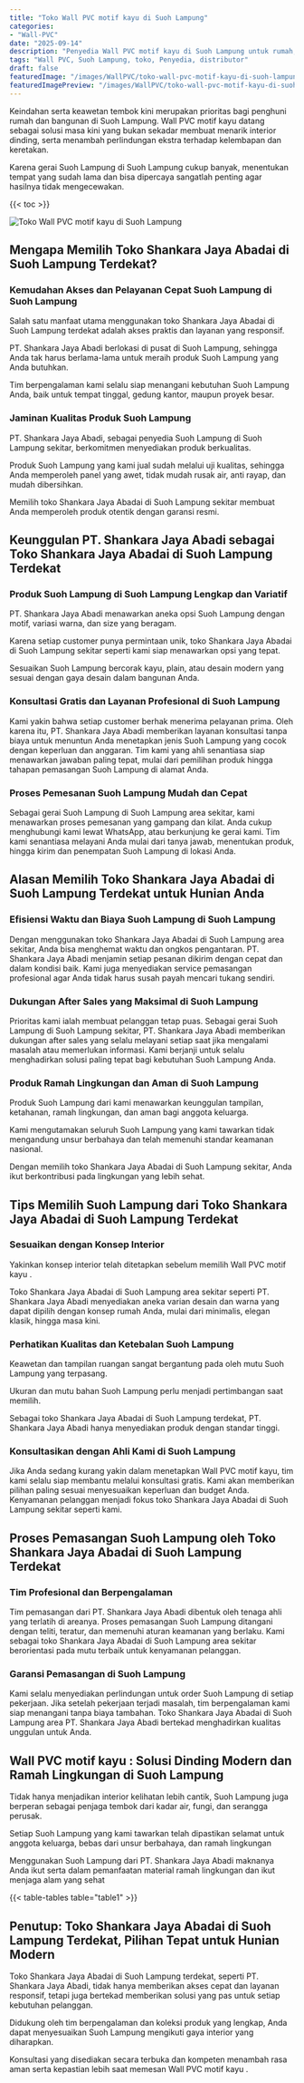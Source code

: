 ```yaml
---
title: "Toko Wall PVC motif kayu di Suoh Lampung"
categories:
- "Wall-PVC"
date: "2025-09-14"
description: "Penyedia Wall PVC motif kayu di Suoh Lampung untuk rumah, kantor, serta gerai. Panel terbaik, pilihan motif, pilihan warna elegan, beserta jasa penempatan dikerjakan oleh tenaga ahli ahli serta garansi resmi!|Servis penjualan Wall PVC motif kayu di Suoh Lampung bagi kebutuhan hunian, kantor, atau toko, beserta produk berkualitas dan penempatan oleh tenaga ahli ahli serta jaminan resmi.|Alternatif Wall PVC motif kayu di Suoh Lampung yang andal untuk hunian, perkantoran, dan toko, bersama panel unggulan dan pemasangan oleh tenaga ahli berpengalaman serta garansi resmi.|Penyediaan Wall PVC motif kayu di Suoh Lampung untuk hunian, kantor, serta gerai, beserta panel berkualitas dan instalasi dikerjakan oleh teknisi profesional, dilengkapi beserta kepastian resmi.}"
tags: "Wall PVC, Suoh Lampung, toko, Penyedia, distributor"
draft: false
featuredImage: "/images/WallPVC/toko-wall-pvc-motif-kayu-di-suoh-lampung.png"
featuredImagePreview: "/images/WallPVC/toko-wall-pvc-motif-kayu-di-suoh-lampung.png"
---
```


Keindahan serta keawetan tembok kini merupakan prioritas bagi penghuni rumah dan bangunan di Suoh Lampung.  Wall PVC motif kayu  datang sebagai solusi masa kini yang bukan sekadar membuat menarik interior dinding, serta menambah perlindungan ekstra terhadap kelembapan dan keretakan.

Karena gerai Suoh Lampung di Suoh Lampung cukup banyak, menentukan tempat yang sudah lama dan bisa dipercaya sangatlah penting agar hasilnya tidak mengecewakan.

{{< toc >}}

![Toko Wall PVC motif kayu di Suoh Lampung](/images/Wall-PVC/Toko-Wall-PVC-motif-kayu-di-Suoh-Lampung.png)


## Mengapa Memilih Toko Shankara Jaya Abadai di Suoh Lampung Terdekat?

### Kemudahan Akses dan Pelayanan Cepat Suoh Lampung di Suoh Lampung

Salah satu manfaat utama menggunakan toko Shankara Jaya Abadai di Suoh Lampung terdekat adalah akses praktis dan layanan yang responsif.

PT. Shankara Jaya Abadi berlokasi di pusat di Suoh Lampung, sehingga Anda tak harus berlama-lama untuk meraih produk Suoh Lampung yang Anda butuhkan.

Tim berpengalaman kami selalu siap menangani kebutuhan Suoh Lampung Anda, baik untuk tempat tinggal, gedung kantor, maupun proyek besar.

### Jaminan Kualitas Produk Suoh Lampung

PT. Shankara Jaya Abadi, sebagai penyedia Suoh Lampung di Suoh Lampung sekitar, berkomitmen menyediakan produk berkualitas.

Produk Suoh Lampung yang kami jual sudah melalui uji kualitas, sehingga Anda memperoleh panel yang awet, tidak mudah rusak air, anti rayap, dan mudah dibersihkan.

Memilih toko Shankara Jaya Abadai di Suoh Lampung sekitar membuat Anda memperoleh produk otentik dengan garansi resmi.

## Keunggulan PT. Shankara Jaya Abadi sebagai Toko Shankara Jaya Abadai di Suoh Lampung Terdekat

### Produk Suoh Lampung di Suoh Lampung Lengkap dan Variatif

PT. Shankara Jaya Abadi menawarkan aneka opsi Suoh Lampung dengan motif, variasi warna, dan size yang beragam.

Karena setiap customer punya permintaan unik, toko Shankara Jaya Abadai di Suoh Lampung sekitar seperti kami siap menawarkan opsi yang tepat.

Sesuaikan Suoh Lampung bercorak kayu, plain, atau desain modern yang sesuai dengan gaya desain dalam bangunan Anda.

### Konsultasi Gratis dan Layanan Profesional di Suoh Lampung

Kami yakin bahwa setiap customer berhak menerima pelayanan prima. Oleh karena itu, PT. Shankara Jaya Abadi memberikan layanan konsultasi tanpa biaya untuk menuntun Anda menetapkan jenis Suoh Lampung yang cocok dengan keperluan dan anggaran. Tim kami yang ahli senantiasa siap menawarkan jawaban paling tepat, mulai dari pemilihan produk hingga tahapan pemasangan Suoh Lampung di alamat Anda.

### Proses Pemesanan Suoh Lampung Mudah dan Cepat

Sebagai gerai Suoh Lampung di Suoh Lampung area sekitar, kami menawarkan proses pemesanan yang gampang dan kilat. Anda cukup menghubungi kami lewat WhatsApp, atau berkunjung ke gerai kami. Tim kami senantiasa melayani Anda mulai dari tanya jawab, menentukan produk, hingga kirim dan penempatan Suoh Lampung di lokasi Anda.

## Alasan Memilih Toko Shankara Jaya Abadai di Suoh Lampung Terdekat untuk Hunian Anda

### Efisiensi Waktu dan Biaya Suoh Lampung di Suoh Lampung

Dengan menggunakan toko Shankara Jaya Abadai di Suoh Lampung area sekitar, Anda bisa menghemat waktu dan ongkos pengantaran. PT. Shankara Jaya Abadi menjamin setiap pesanan dikirim dengan cepat dan dalam kondisi baik. Kami juga menyediakan service pemasangan profesional agar Anda tidak harus susah payah mencari tukang sendiri.

### Dukungan After Sales yang Maksimal di Suoh Lampung

Prioritas kami ialah membuat pelanggan tetap puas. Sebagai gerai Suoh Lampung di Suoh Lampung sekitar, PT. Shankara Jaya Abadi memberikan dukungan after sales yang selalu melayani setiap saat jika mengalami masalah atau memerlukan informasi. Kami berjanji untuk selalu menghadirkan solusi paling tepat bagi kebutuhan Suoh Lampung Anda.

### Produk Ramah Lingkungan dan Aman di Suoh Lampung

Produk Suoh Lampung dari kami menawarkan keunggulan tampilan, ketahanan, ramah lingkungan, dan aman bagi anggota keluarga.

Kami mengutamakan seluruh Suoh Lampung yang kami tawarkan tidak mengandung unsur berbahaya dan telah memenuhi standar keamanan nasional.

Dengan memilih toko Shankara Jaya Abadai di Suoh Lampung sekitar, Anda ikut berkontribusi pada lingkungan yang lebih sehat.

## Tips Memilih Suoh Lampung dari Toko Shankara Jaya Abadai di Suoh Lampung Terdekat

### Sesuaikan dengan Konsep Interior 

Yakinkan konsep interior telah ditetapkan sebelum memilih  Wall PVC motif kayu .

Toko Shankara Jaya Abadai di Suoh Lampung area sekitar seperti PT. Shankara Jaya Abadi menyediakan aneka varian desain dan warna yang dapat dipilih dengan konsep rumah Anda, mulai dari minimalis, elegan klasik, hingga masa kini.

### Perhatikan Kualitas dan Ketebalan Suoh Lampung

Keawetan dan tampilan ruangan sangat bergantung pada oleh mutu Suoh Lampung yang terpasang.

Ukuran dan mutu bahan Suoh Lampung perlu menjadi pertimbangan saat memilih.

Sebagai toko Shankara Jaya Abadai di Suoh Lampung terdekat, PT. Shankara Jaya Abadi hanya menyediakan produk dengan standar tinggi.

### Konsultasikan dengan Ahli Kami di Suoh Lampung

Jika Anda sedang kurang yakin dalam menetapkan Wall PVC motif kayu, tim kami selalu siap membantu melalui konsultasi gratis. Kami akan memberikan pilihan paling sesuai menyesuaikan keperluan dan budget Anda. Kenyamanan pelanggan menjadi fokus toko Shankara Jaya Abadai di Suoh Lampung sekitar seperti kami.

## Proses Pemasangan Suoh Lampung oleh Toko Shankara Jaya Abadai di Suoh Lampung Terdekat

### Tim Profesional dan Berpengalaman

Tim pemasangan dari PT. Shankara Jaya Abadi dibentuk oleh tenaga ahli yang terlatih di areanya. Proses pemasangan Suoh Lampung ditangani dengan teliti, teratur, dan memenuhi aturan keamanan yang berlaku. Kami sebagai toko Shankara Jaya Abadai di Suoh Lampung area sekitar berorientasi pada mutu terbaik untuk kenyamanan pelanggan.

### Garansi Pemasangan di Suoh Lampung

Kami selalu menyediakan perlindungan untuk order Suoh Lampung di setiap pekerjaan. Jika setelah pekerjaan terjadi masalah, tim berpengalaman kami siap menangani tanpa biaya tambahan. Toko Shankara Jaya Abadai di Suoh Lampung area PT. Shankara Jaya Abadi bertekad menghadirkan kualitas unggulan untuk Anda.

##  Wall PVC motif kayu : Solusi Dinding Modern dan Ramah Lingkungan di Suoh Lampung

Tidak hanya menjadikan interior kelihatan lebih cantik, Suoh Lampung juga berperan sebagai penjaga tembok dari kadar air, fungi, dan serangga perusak.

Setiap Suoh Lampung yang kami tawarkan telah dipastikan selamat untuk anggota keluarga, bebas dari unsur berbahaya, dan ramah lingkungan

Menggunakan Suoh Lampung dari PT. Shankara Jaya Abadi maknanya Anda ikut serta dalam pemanfaatan material ramah lingkungan dan ikut menjaga alam yang sehat

{{< table-tables table="table1" >}}

## Penutup: Toko Shankara Jaya Abadai di Suoh Lampung Terdekat, Pilihan Tepat untuk Hunian Modern

Toko Shankara Jaya Abadai di Suoh Lampung terdekat, seperti PT. Shankara Jaya Abadi, tidak hanya memberikan akses cepat dan layanan responsif, tetapi juga bertekad memberikan solusi yang pas untuk setiap kebutuhan pelanggan.

Didukung oleh tim berpengalaman dan koleksi produk yang lengkap, Anda dapat menyesuaikan Suoh Lampung mengikuti gaya interior yang diharapkan.

Konsultasi yang disediakan secara terbuka dan kompeten menambah rasa aman serta kepastian lebih saat memesan  Wall PVC motif kayu .
